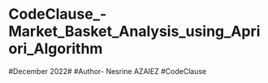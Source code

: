# CodeClause_-Market_Basket_Analysis_using_Apriori_Algorithm
#December 2022# #Author- Nesrine AZAIEZ #CodeClause
